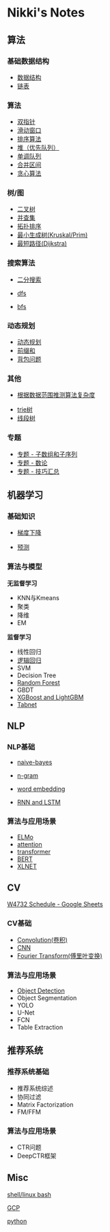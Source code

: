 # Nikki's Notes

## 算法

### 基础数据结构

+ [数据结构](algorithm/data_structures.md)
+ [链表](algorithm/linked_list.md)

### 算法

+ [双指针](algorithm/double_pointers.md)
+ [滑动窗口](algorithm/sliding_windows.md)
+ [排序算法](algorithm/sort.md)
+ [堆（优先队列）](algorithm/heap.md)
+ [单调队列](algorithm/mono_queue.md) 
+ [合并区间](algorithm/merge_intervals.md)
+ [贪心算法](algorithm/greedy.md)

### 树/图

+ [二叉树](algorithm/tree.md)
+ [并查集](algorithm/disjoint_set.md)
+ [拓扑排序](algorithm/topological_sort.md)
+ [最小生成树(Kruskal/Prim)](algorithm/mst.md)
+ [最短路径(Dijkstra)](algorithm/dijkstra.md)

### 搜索算法

+ [二分搜索](algorithm/bisect.md)

+ [dfs](algorithm/dfs.md)
+ [bfs](algorithm/bfs.md)

### 动态规划

+ [动态规划](algorithm/dp.md)
+ [前缀和](algorithm/prefix_sum.md)
+ [背包问题](algorithm/knapsack.md)

### 其他

- [根据数据范围推测算法复杂度](algorithm/data_range.md)

+ [trie树](algorithm/trie_tree.md)
+ [线段树](algorithm/segment_tree.md)

### 专题

+ [专题 - 子数组和子序列](algorithm/sub_array.md)
+ [专题 - 数论](algorithm/number_theory.md)
+ [专题 - 技巧汇总](algorithm/tricks.md)

## 机器学习
### **基础知识**

- [梯度下降](ml/gd.md)

- [预测](ml/predictions.md)

### **算法与模型**

**无监督学习**

- KNN与Kmeans
- 聚类
- 降维
- EM

**监督学习**

- 线性回归
- [逻辑回归](ml/lr.md)
- SVM
- Decision Tree
- [Random Forest](ml/rf.md)
- GBDT
- [XGBoost and LightGBM](ml/LGBM.md)
- [Tabnet](ml/tabnet.md)

## NLP

### **NLP基础**

- [naive-bayes](nlp/naive_bayes.md)

- [n-gram](nlp/n_grams.md)
- [word embedding](nlp/word_embedding.md)
- [RNN and LSTM](nlp/rnn_lstm.md)

### **算法与应用场景**

- [ELMo](nlp/elmo.md)
- [attention](nlp/attention.md)
- [transformer](nlp/transformer.md)
- [BERT](nlp/bert.md)
- [XLNET](nlp/xlnet.md)

## CV

[W4732 Schedule - Google Sheets](https://docs.google.com/spreadsheets/d/1OL69xzW_WfOlRXM7qiLM8T_dejH72dZ7byvKzuD0e9c/edit#gid=0) 

### CV基础

- [Convolution(卷积)](cv/convolution.md)
- [CNN](cv/cnn.md)
- [Fourier Transform(傅里叶变换)](cv/fourier_transform.md)

### **算法与应用场景**

- [Object Detection](cv/object_detection.md)
- Object Segmentation
- YOLO
- U-Net
- FCN
- Table Extraction


## 推荐系统

### **推荐系统基础**

- 推荐系统综述
- 协同过滤
- Matrix Factorization
- FM/FFM

### **算法与应用场景**

- CTR问题
- DeepCTR框架

## Misc

[shell/linux bash](misc/bash.md)

[GCP](misc/gcp.md)

[python](misc/python.md)